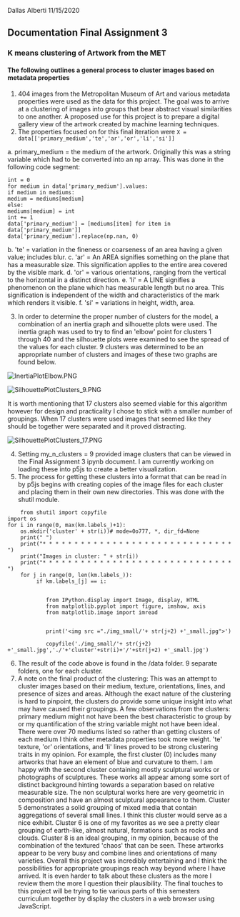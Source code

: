 Dallas Alberti 11/15/2020
## Documentation Final Assignment 3 
###  K means clustering of Artwork from the MET 

#### The following outlines a general process to cluster images based on metadata properties


1. 404 images from the Metropolitan Museum of Art and various metadata properties were used as the data for this project. The goal was to arrive at a clustering of images into groups that bear abstract visual similarities to one another. A proposed use for this project is to prepare a digital gallery view of the artwork created by machine learning techniques. 
2. The properties focused on for this final iteration were 
		```X = data[['primary_medium','te','ar','or','li','si']]```
		
a. primary_medium = the medium of the artwork. Originally this was a string variable which had to be converted into an np array.  This was done in the following code segment:
```mediums = {}
int = 0
for medium in data['primary_medium'].values:
if medium in mediums:
medium = mediums[medium]
else:
mediums[medium] = int
int += 1
data['primary_medium'] = [mediums[item] for item in data['primary_medium']]
data['primary_medium'].replace(np.nan, 0)
```
   b.  'te' =  variation in the fineness or coarseness of an area having a given value; includes blur.
   c.  'ar' =  An AREA signifies something on the plane that has a measurable size. This signification 		  applies to the entire area covered by the visible mark.
   d. 'or' = various orientations, ranging from the vertical to the horizontal in a distinct direction.
   e. 'li' = A LINE signifies a phenomenon on the plane which has measurable length but no area. This signification is independent of the width and characteristics of the mark which renders it visible.
   f. 'si' = variations in height, width, area. 

3. In order to determine the proper number of clusters for the model, a combination of an inertia graph and silhouette plots were used. The inertia graph was used to try to find an 'elbow' point for clusters 1 through 40 and the silhouette plots were examined to see the spread of the values for each cluster. 9 clusters was determined to be an appropriate number of clusters and images of these two graphs are found below. 
		
![InertiaPlotElbow.PNG](https://github.com/Dalbed349/MachineLearningAssignments/blob/main/FinalAssignment3/InertiaPlotElbow.PNG "InertiaPlotElbow.PNG")

![SilhouettePlotClusters_9.PNG](https://github.com/Dalbed349/MachineLearningAssignments/blob/main/FinalAssignment3/SilhouettePlotClusters_9.PNG "SilhouettePlotClusters_9.PNG")

It is worth mentioning that 17 clusters also seemed viable for this algorithm however for design and practicality I chose to stick with a smaller number of groupings. When 17 clusters were used images that seemed like they should be together were separated and it proved distracting. 

![SilhouettePlotClusters_17.PNG](https://github.com/Dalbed349/MachineLearningAssignments/blob/main/FinalAssignment3/SilhouettePlotClusters_17.PNG "SilhouettePlotClusters_17.PNG")

4. Setting my_n_clusters = 9 provided image clusters that can be viewed in the Final Assignment 3 ipynb document. I am currently working on loading these into p5js to create a better visualization. 
5. The process for getting these clusters into a format that can be read in by p5js begins with creating copies of the image files for each cluster and placing them in their own new directories. This was done with the shutil module. 
```
	from shutil import copyfile
import os 
for i in range(0, max(km.labels_)+1):
    os.mkdir('cluster' + str(i))# mode=0o777, *, dir_fd=None
    print(" ")
    print("* * * * * * * * * * * * * * * * * * * * * * * * * * * * * * ")
    print("Images in cluster: " + str(i))
    print("* * * * * * * * * * * * * * * * * * * * * * * * * * * * * * ")
    for j in range(0, len(km.labels_)):
         if km.labels_[j] == i:


            from IPython.display import Image, display, HTML
            from matplotlib.pyplot import figure, imshow, axis
            from matplotlib.image import imread
            
            
            print('<img src ="./img_small/'+ str(j+2) +'_small.jpg">')  
        
            copyfile('./img_small/'+ str(j+2) +'_small.jpg','./'+'cluster'+str(i)+'/'+str(j+2) +'_small.jpg')
  ```
  6. The result of the code above is found in the /data folder. 9 separate folders, one for each cluster. 
  7. A note on the final product of the clustering: This was an attempt to cluster images based on their medium, texture, orientations, lines, and presence of sizes and areas. Although the exact nature of the clustering is hard to pinpoint, the clusters do provide some unique insight into what may have caused their groupings. A few observations from the clusters: primary medium might not have been the best characteristic to group by or my quantification of the string variable might not have been ideal. There were over 70 mediums listed so rather than getting clusters of each medium I think other metadata properties took more weight. 'te' texture, 'or' orientations, and 'li' lines proved to be strong clustering traits in my opinion. For example, the first cluster (0) includes many artworks that have an element of blue and curvature to them. I am happy with the second cluster containing mostly sculptural works or photographs of sculptures. These works all appear among some sort of distinct background hinting towards a separation based on relative measurable size. The non sculptural works here are very geometric in composition and have an almost sculptural appearance to them. Cluster 5 demonstrates a solid grouping of mixed media that contain aggregations of several small lines. I think this cluster would serve as a nice exhibit. Cluster 6 is one of my favorites as we see a pretty clear grouping of earth-like, almost natural, formations such as rocks and clouds. Cluster 8 is an ideal grouping, in my opinion, because of the combination of the textured 'chaos' that can be seen. These artworks appear to be very busy and combine lines and orientations of many varieties. Overall this project was incredibly entertaining and I think the possibilities for appropriate groupings reach way beyond where I have arrived. It is even harder to talk about these clusters as the more I review them the more I question their plausibility. The final touches to this project will be trying to tie various parts of this semesters curriculum together by display the clusters in a web browser using JavaScript. 